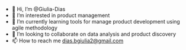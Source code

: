 - 👋 Hi, I’m @Giulia-Dias
- 👀 I’m interested in product management
- 🌱 I’m currently learning tools for manage product development using agile methodology
- 💞️ I’m looking to collaborate on data analysis and product discovery 
- 📫 How to reach me dias.bgiulia2@gmail.com

<!---
Giulia-Dias/Giulia-Dias is a ✨ special ✨ repository because its `README.md` (this file) appears on your GitHub profile.
You can click the Preview link to take a look at your changes.
--->

